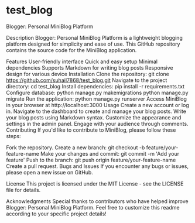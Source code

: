 # test_blog


Blogger: Personal MiniBlog Platform


Description
Blogger: Personal MiniBlog Platform is a lightweight blogging platform designed for simplicity and ease of use. This GitHub repository contains the source code for the MiniBlog application.

Features
User-friendly interface
Quick and easy setup
Minimal dependencies
Supports Markdown for writing blog posts
Responsive design for various device
Installation
Clone the repository: git clone https://github.com/suhail7868/test_blog.git
Navigate to the project directory: cd test_blog
Install dependencies: pip install -r requirements.txt
Configure database: python manage.py makemigrations
                    python manage.py migrate
Run the application: python manage.py runserver
Access MiniBlog in your browser at http://localhost:3000
Usage
Create a new account or log in.
Navigate to the dashboard to create and manage your blog posts.
Write your blog posts using Markdown syntax.
Customize the appearance and settings in the admin panel.
Engage with your audience through comments.
Contributing
If you'd like to contribute to MiniBlog, please follow these steps:

Fork the repository.
Create a new branch: git checkout -b feature/your-feature-name
Make your changes and commit: git commit -m 'Add your feature'
Push to the branch: git push origin feature/your-feature-name
Create a pull request.
Bugs and Issues
If you encounter any bugs or issues, please open a new issue on GitHub.

License
This project is licensed under the MIT License - see the LICENSE file for details.

Acknowledgments
Special thanks to contributors who have helped improve Blogger: Personal MiniBlog Platform.
Feel free to customize this readme according to your specific project details!


 
